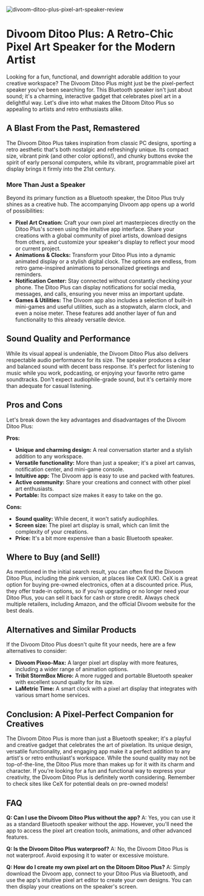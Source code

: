 ![divoom-ditoo-plus-pixel-art-speaker-review](https://images.pexels.com/photos/18069362/pexels-photo-18069362.png?auto=compress&cs=tinysrgb&fit=crop&h=627&w=1200)

# Divoom Ditoo Plus: A Retro-Chic Pixel Art Speaker for the Modern Artist

Looking for a fun, functional, and downright adorable addition to your creative workspace? The Divoom Ditoo Plus might just be the pixel-perfect speaker you've been searching for. This Bluetooth speaker isn't just about sound; it's a charming, interactive gadget that celebrates pixel art in a delightful way. Let's dive into what makes the Ditoom Ditoo Plus so appealing to artists and retro enthusiasts alike.

## A Blast From the Past, Remastered

The Divoom Ditoo Plus takes inspiration from classic PC designs, sporting a retro aesthetic that's both nostalgic and refreshingly unique. Its compact size, vibrant pink (and other color options!), and chunky buttons evoke the spirit of early personal computers, while its vibrant, programmable pixel art display brings it firmly into the 21st century. 

### More Than Just a Speaker

Beyond its primary function as a Bluetooth speaker, the Ditoo Plus truly shines as a creative hub. The accompanying Divoom app opens up a world of possibilities:

*   **Pixel Art Creation:** Craft your own pixel art masterpieces directly on the Ditoo Plus's screen using the intuitive app interface. Share your creations with a global community of pixel artists, download designs from others, and customize your speaker's display to reflect your mood or current project.
*   **Animations & Clocks:** Transform your Ditoo Plus into a dynamic animated display or a stylish digital clock. The options are endless, from retro game-inspired animations to personalized greetings and reminders.
*   **Notification Center:** Stay connected without constantly checking your phone. The Ditoo Plus can display notifications for social media, messages, and calls, ensuring you never miss an important update.
*   **Games & Utilities:** The Divoom app also includes a selection of built-in mini-games and useful utilities, such as a stopwatch, alarm clock, and even a noise meter. These features add another layer of fun and functionality to this already versatile device.

## Sound Quality and Performance

While its visual appeal is undeniable, the Divoom Ditoo Plus also delivers respectable audio performance for its size. The speaker produces a clear and balanced sound with decent bass response. It's perfect for listening to music while you work, podcasting, or enjoying your favorite retro game soundtracks. Don't expect audiophile-grade sound, but it's certainly more than adequate for casual listening.

## Pros and Cons

Let's break down the key advantages and disadvantages of the Divoom Ditoo Plus:

**Pros:**

*   **Unique and charming design:** A real conversation starter and a stylish addition to any workspace.
*   **Versatile functionality:** More than just a speaker; it's a pixel art canvas, notification center, and mini-game console.
*   **Intuitive app:** The Divoom app is easy to use and packed with features.
*   **Active community:** Share your creations and connect with other pixel art enthusiasts.
*   **Portable:** Its compact size makes it easy to take on the go.

**Cons:**

*   **Sound quality:** While decent, it won't satisfy audiophiles.
*   **Screen size:** The pixel art display is small, which can limit the complexity of your creations.
*   **Price:** It's a bit more expensive than a basic Bluetooth speaker.

## Where to Buy (and Sell!)

As mentioned in the initial search result, you can often find the Divoom Ditoo Plus, including the pink version, at places like CeX (UK). CeX is a great option for buying pre-owned electronics, often at a discounted price. Plus, they offer trade-in options, so if you're upgrading or no longer need your Ditoo Plus, you can sell it back for cash or store credit. Always check multiple retailers, including Amazon, and the official Divoom website for the best deals.

## Alternatives and Similar Products

If the Divoom Ditoo Plus doesn't quite fit your needs, here are a few alternatives to consider:

*   **Divoom Pixoo-Max:** A larger pixel art display with more features, including a wider range of animation options.
*   **Tribit StormBox Micro:** A more rugged and portable Bluetooth speaker with excellent sound quality for its size.
*   **LaMetric Time:** A smart clock with a pixel art display that integrates with various smart home services.

## Conclusion: A Pixel-Perfect Companion for Creatives

The Divoom Ditoo Plus is more than just a Bluetooth speaker; it's a playful and creative gadget that celebrates the art of pixelation. Its unique design, versatile functionality, and engaging app make it a perfect addition to any artist's or retro enthusiast's workspace. While the sound quality may not be top-of-the-line, the Ditoo Plus more than makes up for it with its charm and character. If you're looking for a fun and functional way to express your creativity, the Divoom Ditoo Plus is definitely worth considering. Remember to check sites like CeX for potential deals on pre-owned models!

## FAQ

**Q: Can I use the Divoom Ditoo Plus without the app?**
A: Yes, you can use it as a standard Bluetooth speaker without the app. However, you'll need the app to access the pixel art creation tools, animations, and other advanced features.

**Q: Is the Divoom Ditoo Plus waterproof?**
A: No, the Divoom Ditoo Plus is not waterproof. Avoid exposing it to water or excessive moisture.

**Q: How do I create my own pixel art on the Ditoom Ditoo Plus?**
A: Simply download the Divoom app, connect to your Ditoo Plus via Bluetooth, and use the app's intuitive pixel art editor to create your own designs. You can then display your creations on the speaker's screen.